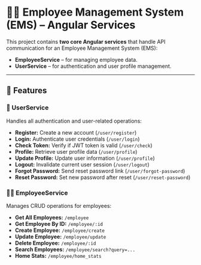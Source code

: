 # 🧑‍💼 Employee Management System (EMS) – Angular Services

This project contains **two core Angular services** that handle API communication for an Employee Management System (EMS):
- **EmployeeService** – for managing employee data.
- **UserService** – for authentication and user profile management.

---

## 🚀 Features

### 👤 UserService
Handles all authentication and user-related operations:
- **Register:** Create a new account (`/user/register`)
- **Login:** Authenticate user credentials (`/user/login`)
- **Check Token:** Verify if JWT token is valid (`/user/check`)
- **Profile:** Retrieve user profile data (`/user/profile`)
- **Update Profile:** Update user information (`/user/profile`)
- **Logout:** Invalidate current user session (`/user/logout`)
- **Forgot Password:** Send reset password link (`/user/forgot-password`)
- **Reset Password:** Set new password after reset (`/user/reset-password`)

### 👨‍💻 EmployeeService
Manages CRUD operations for employees:
- **Get All Employees:** `/employee`
- **Get Employee By ID:** `/employee/:id`
- **Create Employee:** `/employee/create`
- **Update Employee:** `/employee/update`
- **Delete Employee:** `/employee/:id`
- **Search Employees:** `/employee/search?query=...`
- **Home Stats:** `/employee/home_stats`
